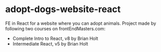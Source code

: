 # adopt-dogs-website-react
FE in React for a website where you can adopt animals. 
Project made by following two courses on frontEndMasters.com: 
- Complete Intro to React, v8 by Brian Holt
- Intermediate React, v5 by Brian Holt
